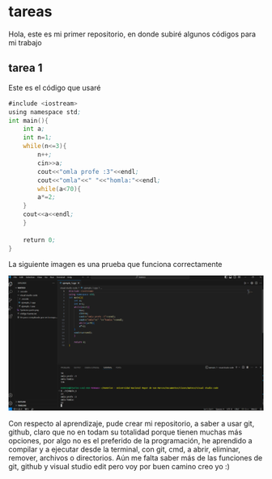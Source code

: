 # tareas
Hola, 
este es mi primer repositorio, en donde subiré algunos códigos para mi trabajo
## tarea 1
Este es el código que usaré
```asm
#include <iostream>
using namespace std;
int main(){
    int a;
    int n=1;
    while(n<=3){
        n++;
        cin>>a;
        cout<<"omla profe :3"<<endl;
        cout<<"omla"<<" "<<"homla:"<<endl;
        while(a<70){
        a*=2;
    }
    cout<<a<<endl;
    }
    
    return 0;
}
```

La siguiente imagen es una prueba que funciona correctamente 

![imagen adjunta](https://github.com/RRORRIGO/Primer-Repo/blob/master/imagen_ejecucion.png)

Con respecto al aprendizaje, pude crear mi repositorio, a saber a usar git, github, claro que no en todam su totalidad porque tienen muchas más opciones, por algo no es el preferido de la programación, he aprendido a compilar y a ejecutar desde la terminal, con git, cmd, a abrir, eliminar, remover, archivos o directorios. 
Aún me falta saber más de las funciones de git, github y visual studio edit pero voy por buen camino creo yo :)
